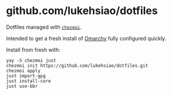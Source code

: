 # github.com/lukehsiao/dotfiles

Dotfiles managed with [`chezmoi`](https://github.com/twpayne/chezmoi).

Intended to get a fresh install of [Omarchy](https://omarchy.org/) fully configured quickly.

Install from fresh with:

```
yay -S chezmoi just
chezmoi init https://github.com/lukehsiao/dotfiles.git
chezmoi apply
just import-gpg
just install-core
just use-bbr
```
